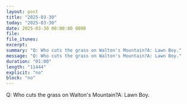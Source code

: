 ```yaml
---
layout: post
title: "2025-03-30"
today: "2025-03-30"
date: 2025-03-30 00:00:00 0000
file:
file_itunes:
excerpt:
summary: "Q: Who cuts the grass on Walton's Mountain?A: Lawn Boy."
message: "Q: Who cuts the grass on Walton's Mountain?A: Lawn Boy."
duration: "01:00"
length: "11444"
explicit: "no"
block: "no"
---
```

Q: Who cuts the grass on Walton's Mountain?A: Lawn Boy.

